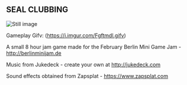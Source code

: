 SEAL CLUBBING
-----------------

![Still image](https://i.imgur.com/Fgftmdl.gifhttps://i.imgur.com/Fgftmdl.gif)

Gameplay Gifv: (https://i.imgur.com/Fgftmdl.gifv)


A small 8 hour jam game made for the February Berlin Mini Game Jam - http://berlinminijam.de

Music from Jukedeck - create your own at http://jukedeck.com

Sound effects obtained from Zapsplat - https://www.zapsplat.com
